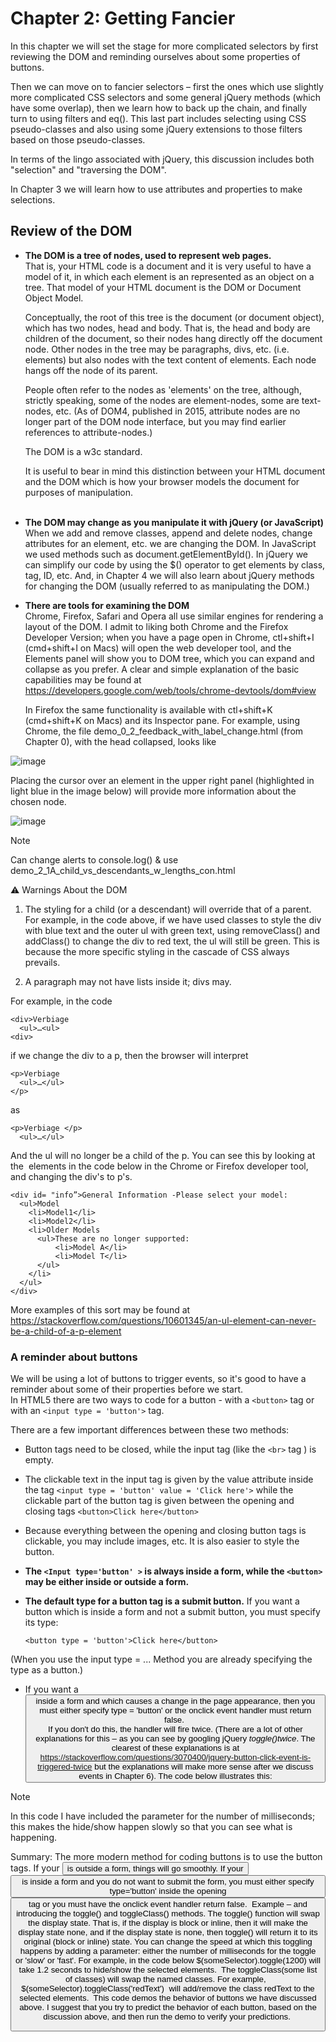 # Chapter 2: Getting Fancier 

In this chapter we will set the stage for more complicated selectors by first reviewing the DOM and reminding ourselves about some properties of buttons.

Then we can move on to fancier selectors – first the ones which use slightly more complicated CSS selectors and some general jQuery methods (which have some overlap),  then we learn how to back up the chain, and finally turn to using filters and eq().  This last part includes selecting using CSS pseudo-classes and also using some jQuery extensions to those filters based on those pseudo-classes.

In terms of the lingo associated with jQuery, this discussion includes both "selection" and "traversing the DOM".

In Chapter 3 we will learn how to use attributes and properties to make selections.

## Review of the DOM

- **The DOM is a tree of nodes, used to represent web pages.** <br>
That is, your HTML code is a document and it is very useful to have a model of it, in which each element is an represented as an object on a tree.  That model of your HTML document is the DOM or Document Object Model.

  Conceptually, the root of this tree is the document (or document object),  which has two nodes, head and body.  That is, the head and body are children of the document, so their nodes hang directly off the document node. Other nodes in the tree may be paragraphs, divs, etc. (i.e. elements) but also nodes with the text content of elements. Each node hangs off the node of its parent.
  
  People often refer to the nodes as 'elements' on the tree, although, strictly speaking, some of the nodes are element-nodes, some are text-nodes, etc. (As of DOM4, published in 2015, attribute nodes are no longer part of the DOM node interface, but you may find earlier references to attribute-nodes.)
  
  The DOM is a w3c standard.

  It is useful to bear in mind this distinction between your HTML document and the DOM which is how your browser models the document for purposes of manipulation.  
 
- **The DOM may change as you manipulate it with jQuery (or JavaScript)** <br>
When we add and remove classes, append and delete nodes, change attributes for an element, etc. we are changing the DOM. In JavaScript we used methods such as document.getElementById(). In jQuery we can simplify our code by using the $() operator to get elements by class, tag, ID, etc. And, in Chapter 4 we will also learn about jQuery methods for changing the DOM (usually referred to as manipulating the DOM.)

- **There are tools for examining the DOM ** <br>
Chrome, Firefox, Safari and Opera all use similar engines for rendering a layout of the DOM.  I admit to liking both Chrome and the Firefox Developer Version; when you have a page open in Chrome, ctl+shift+I (cmd+shift+I on Macs) will open the web developer tool, and the Elements panel will show you to DOM tree, which you can expand and collapse as you prefer. A clear and simple explanation of the basic capabilities may be found at 
https://developers.google.com/web/tools/chrome-devtools/dom#view

  In Firefox the same functionality is available with ctl+shift+K (cmd+shift+K on Macs) and its Inspector pane. For example, using Chrome, the file demo_0_2_feedback_with_label_change.html (from Chapter 0), with the head collapsed, looks like

![image](https://github.com/menzin/About_jQuery/assets/144168274/f9659922-bbe6-429d-b645-79d2fefe388e)

Placing the cursor over an element in the upper right panel (highlighted in light blue in the image below) will provide more information about the chosen node.

![image](https://github.com/menzin/About_jQuery/assets/144168274/973fa5be-8d9b-48c7-b24d-d23463925c1a)

> [!NOTE]
> Can change alerts to console.log() & use demo_2_1A_child_vs_descendants_w_lengths_con.html


:warning: Warnings About the DOM

1. The styling for a child (or a descendant) will override that of a parent. For example, in the code above, if we have used classes to style the div with blue text and the outer ul with green text, using removeClass() and addClass() to change the div to red text, the ul will still be green.  This is because the more specific styling in the cascade of CSS always prevails. 

2. A paragraph may not have lists inside it; divs may.

  For example, in the code 
  
    <div>Verbiage          
      <ul>…<ul> 
    <div>  
  
  if we change the div to a p, then the browser will interpret 
    
    <p>Verbiage 
      <ul>…</ul> 
    </p>
    
  as 
  
    <p>Verbiage </p> 
      <ul>…</ul> 
       
  And the ul will no longer be a child of the p. You can see this by looking at the  elements in the code below in the Chrome or Firefox developer tool, and changing the div's to p's.      
  
    <div id= "info”>General Information -Please select your model:
      <ul>Model
        <li>Model1</li> 
        <li>Model2</li>
        <li>Older Models 
          <ul>These are no longer supported:
              <li>Model A</li> 
              <li>Model T</li> 
          </ul>  
        </li> 
      </ul> 
    </div>
    
More examples of this sort may be found at https://stackoverflow.com/questions/10601345/an-ul-element-can-never-be-a-child-of-a-p-element

  
### A reminder about buttons
We will be using a lot of buttons to trigger events, so it's good to have a reminder about some of their properties before we start. <br>
In HTML5 there are two ways to code for a button -  with a `<button>` tag or with an `<input type = 'button'>` tag.

There are a few important differences between these two methods:
- Button tags need to be closed, while the input tag (like the  `<br>` tag ) is empty.
- The clickable text in the input tag is given by the value attribute inside the tag `<input type = 'button' value = 'Click here'>` while the clickable part of the button tag is given between the opening and closing tags `<button>Click here</button>`
- Because everything between the opening and closing button tags is clickable, you may include images, etc. It is also easier to style the button.
- **The `<Input type='button' >` is always inside a form, while the `<button>` may be either inside or outside a form.**
- **The default type for a button tag is a submit button.** If you want a button which is inside a form and not a submit button, you must specify its type:

      <button type = 'button'>Click here</button>
  
(When you use the input type = ... Method you are already specifying the type as a button.)
  
- If you want a <button> inside a form and which causes a change in the page appearance, then you must either specify type = 'button' or the onclick event handler must return false. <br>
If you don't do this, the handler will fire twice. (There are a lot of other explanations for this – as you can see by googling jQuery _toggle()twice_. The clearest of these explanations is at https://stackoverflow.com/questions/3070400/jquery-button-click-event-is-triggered-twice but the explanations will make more sense after we discuss events in Chapter 6). The code below illustrates this:

> [!NOTE]
> In this code I have included the parameter for the number of milliseconds; this makes the hide/show happen slowly so that you can see what is happening.

Summary:
The more modern method for coding buttons is to use the button tags. If your <button> is outside a form, things will go smoothly. If your <button> is inside a form and you do not want to submit the form, you must either specify type='button' inside the opening <button > tag or you must have the onclick event handler return false. 
Example – and introducing the toggle() and toggleClass() methods. The toggle() function will swap the display state.  That is, if the display is block or inline, then it will make the display state none, and if the display state is none, then toggle() will return it to its original (block or inline) state. You can change the speed at which this toggling happens by adding a parameter: either the number of milliseconds for the toggle or 'slow' or 'fast'.  For example, in the code below 
           $(someSelector).toggle(1200) 
will take 1.2 seconds to hide/show the selected elements.  The toggleClass(some list of classes)  will swap the named classes.  For example,           $(someSelector).toggleClass('redText')  will add/remove the class redText to the selected elements.  This code demos the behavior of buttons we have discussed above.  I suggest that you try to predict the behavior of each button, based on the discussion above, and then run the demo to verify your predictions. 
